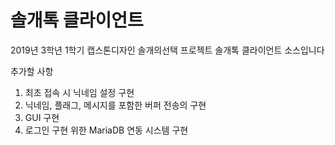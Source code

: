 # 솔개톡 클라이언트
2019년 3학년 1학기 캡스톤디자인 솔개의선택
프로젝트 솔개톡 클라이언트 소스입니다


추가할 사항
1. 최초 접속 시 닉네임 설정 구현
2. 닉네임, 플래그, 메시지를 포함한 버퍼 전송의 구현
3. GUI 구현
4. 로그인 구현 위한 MariaDB 연동 시스템 구현
